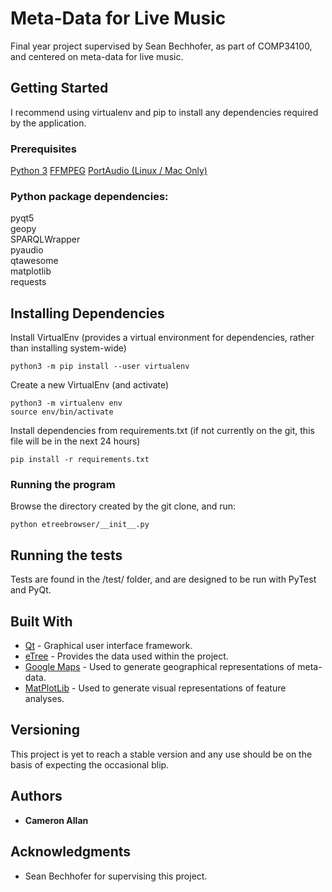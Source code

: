 # Meta-Data for Live Music

Final year project supervised by Sean Bechhofer, as part of COMP34100, and centered on meta-data for live music.

## Getting Started
I recommend using virtualenv and pip to install any dependencies required by the application.

### Prerequisites
[Python 3](https://www.python.org/download/releases/3.0/)
[FFMPEG](https://www.ffmpeg.org/)
[PortAudio (Linux / Mac Only)](http://www.portaudio.com/)

### Python package dependencies:    

pyqt5    
geopy    
SPARQLWrapper    
pyaudio    
qtawesome    
matplotlib    
requests    

## Installing Dependencies
Install VirtualEnv (provides a virtual environment for dependencies, rather than installing system-wide)
```
python3 -m pip install --user virtualenv
```

Create a new VirtualEnv (and activate)
```
python3 -m virtualenv env
source env/bin/activate
```

Install dependencies from requirements.txt (if not currently on the git, this file will be in the next 24 hours)
```
pip install -r requirements.txt
```

### Running the program
Browse the directory created by the git clone, and run:
```
python etreebrowser/__init__.py
```

## Running the tests
Tests are found in the /test/ folder, and are designed to be run with PyTest and PyQt.

## Built With

* [Qt](https://www.qt.io/) - Graphical user interface framework.
* [eTree](http://etree.linkedmusic.org/) - Provides the data used within the project.
* [Google Maps](https://developers.google.com/maps/) - Used to generate geographical representations of meta-data.
* [MatPlotLib](https://matplotlib.org/) - Used to generate visual representations of feature analyses.

## Versioning

This project is yet to reach a stable version and any use should be on the basis of expecting the occasional blip.

## Authors

* **Cameron Allan**

## Acknowledgments

* Sean Bechhofer for supervising this project.

